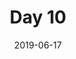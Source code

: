 ---
layout: post-light-feature
title: Day 10
description: "Day 10 of working at KUB's Information Services Dept."
comments: true
categories: articles
date: 2019-06-17
---